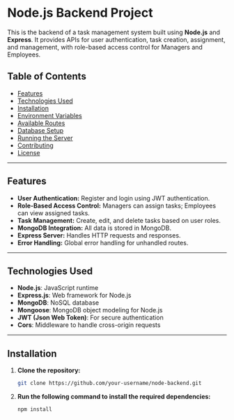 # Node.js Backend Project

This is the backend of a task management system built using **Node.js** and **Express**. It provides APIs for user authentication, task creation, assignment, and management, with role-based access control for Managers and Employees.

## Table of Contents

- [Features](#features)
- [Technologies Used](#technologies-used)
- [Installation](#installation)
- [Environment Variables](#environment-variables)
- [Available Routes](#available-routes)
- [Database Setup](#database-setup)
- [Running the Server](#running-the-server)
- [Contributing](#contributing)
- [License](#license)

---

## Features

- **User Authentication:** Register and login using JWT authentication.
- **Role-Based Access Control:** Managers can assign tasks; Employees can view assigned tasks.
- **Task Management:** Create, edit, and delete tasks based on user roles.
- **MongoDB Integration:** All data is stored in MongoDB.
- **Express Server:** Handles HTTP requests and responses.
- **Error Handling:** Global error handling for unhandled routes.

---

## Technologies Used

- **Node.js**: JavaScript runtime
- **Express.js**: Web framework for Node.js
- **MongoDB**: NoSQL database
- **Mongoose**: MongoDB object modeling for Node.js
- **JWT (Json Web Token)**: For secure authentication
- **Cors**: Middleware to handle cross-origin requests

---

## Installation

1. **Clone the repository:**

   ```bash
   git clone https://github.com/your-username/node-backend.git

2. **Run the following command to install the required dependencies:**

   ```bash
   npm install

